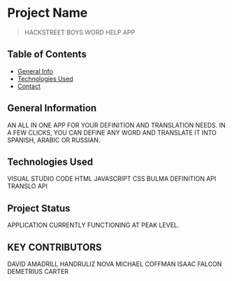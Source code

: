 # Project Name
> HACKSTREET BOYS WORD HELP APP 

## Table of Contents
* [General Info](#general-information)
* [Technologies Used](#technologies-used)
* [Contact](#contact)


## General Information
AN ALL IN ONE APP FOR YOUR DEFINITION AND TRANSLATION NEEDS. IN A FEW CLICKS, YOU CAN DEFINE ANY WORD AND TRANSLATE IT INTO SPANISH, ARABIC OR RUSSIAN. 








## Technologies Used
VISUAL STUDIO CODE
HTML
JAVASCRIPT
CSS
BULMA
DEFINITION API
TRANSLO API

## Project Status
APPLICATION CURRENTLY FUNCTIONING AT PEAK LEVEL.  


## KEY CONTRIBUTORS
DAVID AMADRILL 
HANDRULIZ NOVA 
MICHAEL COFFMAN 
ISAAC FALCON 
DEMETRIUS CARTER
